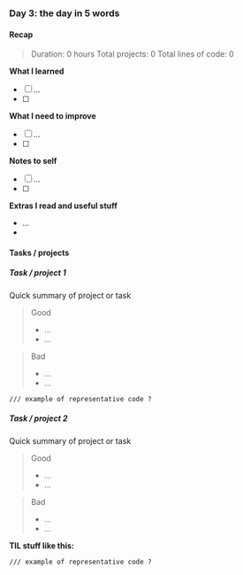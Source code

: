 ### Day 3: the day in 5 words

#### Recap

> Duration: 0 hours
> Total projects: 0
> Total lines of code: 0

**What I learned**

- [ ] ...
- [ ]

**What I need to improve**

- [ ] ...
- [ ]

**Notes to self**

- [ ] ...
- [ ]

**Extras I read and useful stuff**

- ...
- 

#### Tasks / projects

##### Task / project 1

Quick summary of project or task

> Good
> - ...
> - ...

> Bad
> - ...
> - ...

```
/// example of representative code ?
```

##### Task / project 2

Quick summary of project or task

> Good
> - ...
> - ...

> Bad
> - ...
> - ...

**TIL stuff like this:**

```
/// example of representative code ?
```
